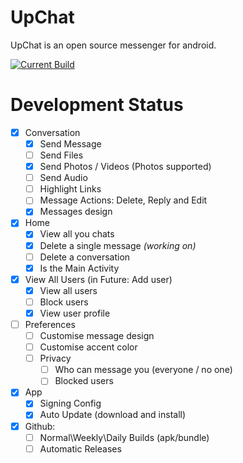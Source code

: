 # UpChat

UpChat is an open source messenger for android.

[![Current Build](https://github.com/ARCOOON/UpChat/actions/workflows/build.yml/badge.svg)](https://github.com/ARCOOON/UpChat/actions/workflows/build.yml)

# Development Status

- [x] Conversation
	- [x] Send Message
	- [ ] Send Files
	- [x] Send Photos / Videos (Photos supported)
	- [ ] Send Audio
	- [ ] Highlight Links
	- [ ] Message Actions: Delete, Reply and Edit
	- [x] Messages design

- [x] Home
	- [x] View all you chats
	- [X] Delete a single message _(working on)_
	- [ ] Delete a conversation 
	- [x] Is the Main Activity

- [x] View All Users (in Future: Add user)
	- [x] View all users
	- [ ] Block users
	- [x] View user profile

- [ ] Preferences
	- [ ] Customise message design
	- [ ] Customise accent color
	- [ ] Privacy
		- [ ] Who can message you (everyone / no one)
		- [ ] Blocked users

- [x] App
	- [x] Signing Config
 	- [x] Auto Update (download and install)

 - [X] Github:
	- [ ] Normal\Weekly\Daily Builds (apk/bundle)
 	- [ ] Automatic Releases
